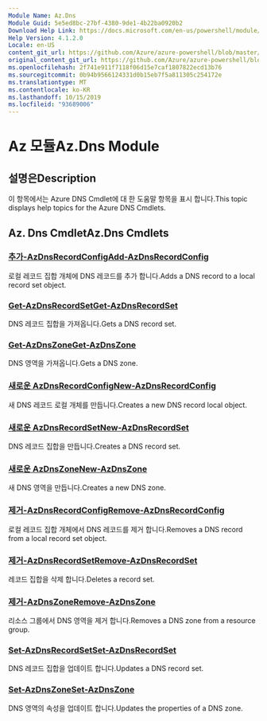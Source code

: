 ```yaml
---
Module Name: Az.Dns
Module Guid: 5e5ed8bc-27bf-4380-9de1-4b22ba0920b2
Download Help Link: https://docs.microsoft.com/en-us/powershell/module/az.dns
Help Version: 4.1.2.0
Locale: en-US
content_git_url: https://github.com/Azure/azure-powershell/blob/master/src/Dns/Dns/help/Az.DNS.md
original_content_git_url: https://github.com/Azure/azure-powershell/blob/master/src/Dns/Dns/help/Az.DNS.md
ms.openlocfilehash: 2f741e911f7118f06d15e7caf1807822ecd13b76
ms.sourcegitcommit: 0b94b9566124331d0b15eb7f5a811305c254172e
ms.translationtype: MT
ms.contentlocale: ko-KR
ms.lasthandoff: 10/15/2019
ms.locfileid: "93689006"
---
```

# <span data-ttu-id="c7699-101">Az 모듈</span><span class="sxs-lookup"><span data-stu-id="c7699-101">Az.Dns Module</span></span>
## <span data-ttu-id="c7699-102">설명은</span><span class="sxs-lookup"><span data-stu-id="c7699-102">Description</span></span>
<span data-ttu-id="c7699-103">이 항목에서는 Azure DNS Cmdlet에 대 한 도움말 항목을 표시 합니다.</span><span class="sxs-lookup"><span data-stu-id="c7699-103">This topic displays help topics for the Azure DNS Cmdlets.</span></span>

## <span data-ttu-id="c7699-104">Az. Dns Cmdlet</span><span class="sxs-lookup"><span data-stu-id="c7699-104">Az.Dns Cmdlets</span></span>
### [<span data-ttu-id="c7699-105">추가-AzDnsRecordConfig</span><span class="sxs-lookup"><span data-stu-id="c7699-105">Add-AzDnsRecordConfig</span></span>](Add-AzDnsRecordConfig.md)
<span data-ttu-id="c7699-106">로컬 레코드 집합 개체에 DNS 레코드를 추가 합니다.</span><span class="sxs-lookup"><span data-stu-id="c7699-106">Adds a DNS record to a local record set object.</span></span>

### [<span data-ttu-id="c7699-107">Get-AzDnsRecordSet</span><span class="sxs-lookup"><span data-stu-id="c7699-107">Get-AzDnsRecordSet</span></span>](Get-AzDnsRecordSet.md)
<span data-ttu-id="c7699-108">DNS 레코드 집합을 가져옵니다.</span><span class="sxs-lookup"><span data-stu-id="c7699-108">Gets a DNS record set.</span></span>

### [<span data-ttu-id="c7699-109">Get-AzDnsZone</span><span class="sxs-lookup"><span data-stu-id="c7699-109">Get-AzDnsZone</span></span>](Get-AzDnsZone.md)
<span data-ttu-id="c7699-110">DNS 영역을 가져옵니다.</span><span class="sxs-lookup"><span data-stu-id="c7699-110">Gets a DNS zone.</span></span>

### [<span data-ttu-id="c7699-111">새로운 AzDnsRecordConfig</span><span class="sxs-lookup"><span data-stu-id="c7699-111">New-AzDnsRecordConfig</span></span>](New-AzDnsRecordConfig.md)
<span data-ttu-id="c7699-112">새 DNS 레코드 로컬 개체를 만듭니다.</span><span class="sxs-lookup"><span data-stu-id="c7699-112">Creates a new DNS record local object.</span></span>

### [<span data-ttu-id="c7699-113">새로운 AzDnsRecordSet</span><span class="sxs-lookup"><span data-stu-id="c7699-113">New-AzDnsRecordSet</span></span>](New-AzDnsRecordSet.md)
<span data-ttu-id="c7699-114">DNS 레코드 집합을 만듭니다.</span><span class="sxs-lookup"><span data-stu-id="c7699-114">Creates a DNS record set.</span></span>

### [<span data-ttu-id="c7699-115">새로운 AzDnsZone</span><span class="sxs-lookup"><span data-stu-id="c7699-115">New-AzDnsZone</span></span>](New-AzDnsZone.md)
<span data-ttu-id="c7699-116">새 DNS 영역을 만듭니다.</span><span class="sxs-lookup"><span data-stu-id="c7699-116">Creates a new DNS zone.</span></span>

### [<span data-ttu-id="c7699-117">제거-AzDnsRecordConfig</span><span class="sxs-lookup"><span data-stu-id="c7699-117">Remove-AzDnsRecordConfig</span></span>](Remove-AzDnsRecordConfig.md)
<span data-ttu-id="c7699-118">로컬 레코드 집합 개체에서 DNS 레코드를 제거 합니다.</span><span class="sxs-lookup"><span data-stu-id="c7699-118">Removes a DNS record from a local record set object.</span></span>

### [<span data-ttu-id="c7699-119">제거-AzDnsRecordSet</span><span class="sxs-lookup"><span data-stu-id="c7699-119">Remove-AzDnsRecordSet</span></span>](Remove-AzDnsRecordSet.md)
<span data-ttu-id="c7699-120">레코드 집합을 삭제 합니다.</span><span class="sxs-lookup"><span data-stu-id="c7699-120">Deletes a record set.</span></span>

### [<span data-ttu-id="c7699-121">제거-AzDnsZone</span><span class="sxs-lookup"><span data-stu-id="c7699-121">Remove-AzDnsZone</span></span>](Remove-AzDnsZone.md)
<span data-ttu-id="c7699-122">리소스 그룹에서 DNS 영역을 제거 합니다.</span><span class="sxs-lookup"><span data-stu-id="c7699-122">Removes a DNS zone from a resource group.</span></span>

### [<span data-ttu-id="c7699-123">Set-AzDnsRecordSet</span><span class="sxs-lookup"><span data-stu-id="c7699-123">Set-AzDnsRecordSet</span></span>](Set-AzDnsRecordSet.md)
<span data-ttu-id="c7699-124">DNS 레코드 집합을 업데이트 합니다.</span><span class="sxs-lookup"><span data-stu-id="c7699-124">Updates a DNS record set.</span></span>

### [<span data-ttu-id="c7699-125">Set-AzDnsZone</span><span class="sxs-lookup"><span data-stu-id="c7699-125">Set-AzDnsZone</span></span>](Set-AzDnsZone.md)
<span data-ttu-id="c7699-126">DNS 영역의 속성을 업데이트 합니다.</span><span class="sxs-lookup"><span data-stu-id="c7699-126">Updates the properties of a DNS zone.</span></span>

